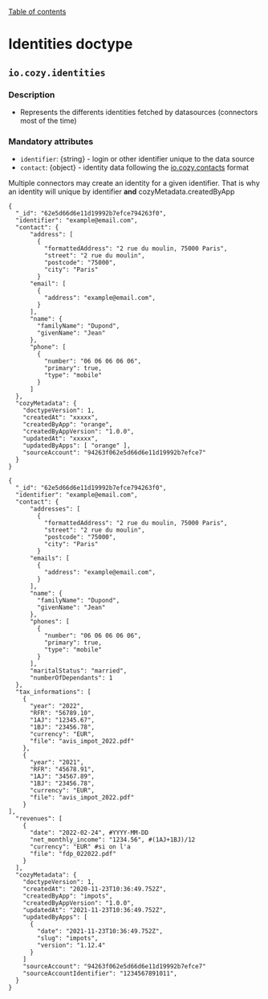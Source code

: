 [Table of contents](README.md#table-of-contents)

# Identities doctype

## `io.cozy.identities`

### Description

- Represents the differents identities fetched by datasources (connectors most of the time)

### Mandatory attributes

- `identifier`: {string} - login or other identifier unique to the data source
- `contact`: {object} - identity data following the [io.cozy.contacts](./io.cozy.contacts.md) format

Multiple connectors may create an identity for a given identifier. That is why an identity will
unique by identifier **and** cozyMetadata.createdByApp

```
{
  "_id": "62e5d66d6e11d19992b7efce794263f0",
  "identifier": "example@email.com",
  "contact": {
      "address": [
        {
          "formattedAddress": "2 rue du moulin, 75000 Paris",
          "street": "2 rue du moulin",
          "postcode": "75000",
          "city": "Paris"
        }
      "email": [
        {
          "address": "example@email.com",
        }
      ],
      "name": {
        "familyName": "Dupond",
        "givenName": "Jean"
      },
      "phone": [
        {
          "number": "06 06 06 06 06",
          "primary": true,
          "type": "mobile"
        }
      ]
  },
  "cozyMetadata": {
    "doctypeVersion": 1,
    "createdAt": "xxxxx",
    "createdByApp": "orange",
    "createdByAppVersion": "1.0.0",
    "updatedAt": "xxxxx",
    "updatedByApps": [ "orange" ],
    "sourceAccount": "94263f062e5d66d6e11d19992b7efce7"
  }
}
```

```
{
  "_id": "62e5d66d6e11d19992b7efce794263f0",
  "identifier": "example@email.com",
  "contact": {
      "addresses": [
        {
          "formattedAddress": "2 rue du moulin, 75000 Paris",
          "street": "2 rue du moulin",
          "postcode": "75000",
          "city": "Paris"
        }
      "emails": [
        {
          "address": "example@email.com",
        }
      ],
      "name": {
        "familyName": "Dupond",
        "givenName": "Jean"
      },
      "phones": [
        {
          "number": "06 06 06 06 06",
          "primary": true,
          "type": "mobile"
        }
      ],
      "maritalStatus": "married",
      "numberOfDependants": 1
  },
  "tax_informations": [
    {
      "year": "2022",
      "RFR": "56789.10",
      "1AJ": "12345.67",
      "1BJ": "23456.78",
      "currency": "EUR",
      "file": "avis_impot_2022.pdf"      
    },
    {
      "year": "2021",
      "RFR": "45678.91",
      "1AJ": "34567.89",
      "1BJ": "23456.78",
      "currency": "EUR",
      "file": "avis_impot_2022.pdf"      
    }
],
  "revenues": [
    {
      "date": "2022-02-24", #YYYY-MM-DD
      "net_monthly_income": "1234.56", #(1AJ+1BJ)/12
      "currency": "EUR" #si on l'a
      "file": "fdp_022022.pdf"
    }
  ],
  "cozyMetadata": {
    "doctypeVersion": 1,
    "createdAt": "2020-11-23T10:36:49.752Z",
    "createdByApp": "impots",
    "createdByAppVersion": "1.0.0",
    "updatedAt": "2021-11-23T10:36:49.752Z",
    "updatedByApps": [
      {
        "date": "2021-11-23T10:36:49.752Z",
        "slug": "impots",
        "version": "1.12.4"
      }
    ]
    "sourceAccount": "94263f062e5d66d6e11d19992b7efce7"
    "sourceAccountIdentifier": "1234567891011",
  }
}
```
